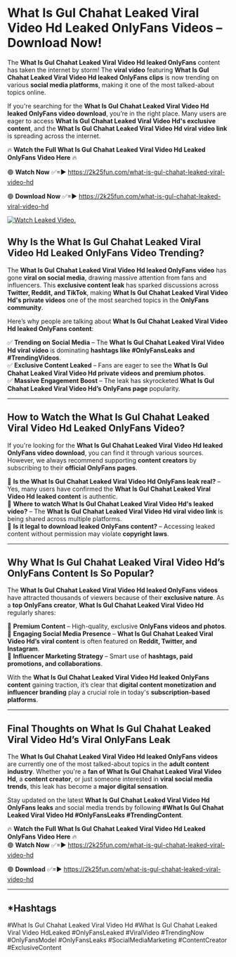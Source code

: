 # What Is Gul Chahat Leaked Viral Video Hd Leaked OnlyFans Videos – Download Now!

The **What Is Gul Chahat Leaked Viral Video Hd leaked OnlyFans** content has taken the internet by storm! The **viral video** featuring **What Is Gul Chahat Leaked Viral Video Hd leaked OnlyFans clips** is now trending on various **social media platforms**, making it one of the most talked-about topics online.  

If you're searching for the **What Is Gul Chahat Leaked Viral Video Hd leaked OnlyFans video download**, you’re in the right place. Many users are eager to access **What Is Gul Chahat Leaked Viral Video Hd's exclusive content**, and the **What Is Gul Chahat Leaked Viral Video Hd viral video link** is spreading across the internet.  

🔥 **Watch the Full What Is Gul Chahat Leaked Viral Video Hd Leaked OnlyFans Video Here** 🔥  

🟢 **Watch Now** ✅=► https://2k25fun.com/what-is-gul-chahat-leaked-viral-video-hd

🟢 **Download Now** ✅=► https://2k25fun.com/what-is-gul-chahat-leaked-viral-video-hd

[![Watch Leaked Video.](https://miro.medium.com/v2/resize:fit:828/format:webp/1*cilzJN44JGOrTw9NJCrNHA.gif "Watch Leaked Video")](https://2k25fun.com/what-is-gul-chahat-leaked-viral-video-hd)

## **Why Is the What Is Gul Chahat Leaked Viral Video Hd Leaked OnlyFans Video Trending?**  

The **What Is Gul Chahat Leaked Viral Video Hd leaked OnlyFans video** has gone **viral on social media**, drawing massive attention from fans and influencers. This **exclusive content leak** has sparked discussions across **Twitter, Reddit, and TikTok**, making **What Is Gul Chahat Leaked Viral Video Hd's private videos** one of the most searched topics in the **OnlyFans community**.  

Here’s why people are talking about **What Is Gul Chahat Leaked Viral Video Hd leaked OnlyFans content**:  

✅ **Trending on Social Media** – The **What Is Gul Chahat Leaked Viral Video Hd viral video** is dominating **hashtags like #OnlyFansLeaks and #TrendingVideos**.  
✅ **Exclusive Content Leaked** – Fans are eager to see the **What Is Gul Chahat Leaked Viral Video Hd private videos and premium photos**.  
✅ **Massive Engagement Boost** – The leak has skyrocketed **What Is Gul Chahat Leaked Viral Video Hd’s OnlyFans page** popularity.  

---

## **How to Watch the What Is Gul Chahat Leaked Viral Video Hd Leaked OnlyFans Video?**  

If you're looking for the **What Is Gul Chahat Leaked Viral Video Hd leaked OnlyFans video download**, you can find it through various sources. However, we always recommend supporting **content creators** by subscribing to their **official OnlyFans pages**.  

🔹 **Is the What Is Gul Chahat Leaked Viral Video Hd OnlyFans leak real?** – Yes, many users have confirmed the **What Is Gul Chahat Leaked Viral Video Hd leaked content** is authentic.  
🔹 **Where to watch What Is Gul Chahat Leaked Viral Video Hd's leaked video?** – The **What Is Gul Chahat Leaked Viral Video Hd viral video link** is being shared across multiple platforms.  
🔹 **Is it legal to download leaked OnlyFans content?** – Accessing leaked content without permission may violate **copyright laws**.  

---

## **Why What Is Gul Chahat Leaked Viral Video Hd’s OnlyFans Content Is So Popular?**  

The **What Is Gul Chahat Leaked Viral Video Hd leaked OnlyFans videos** have attracted thousands of viewers because of their **exclusive nature**. As a **top OnlyFans creator**, **What Is Gul Chahat Leaked Viral Video Hd** regularly shares:  

📌 **Premium Content** – High-quality, exclusive **OnlyFans videos and photos**.  
📌 **Engaging Social Media Presence** – **What Is Gul Chahat Leaked Viral Video Hd’s viral content** is often featured on **Reddit, Twitter, and Instagram**.  
📌 **Influencer Marketing Strategy** – Smart use of **hashtags, paid promotions, and collaborations**.  

With the **What Is Gul Chahat Leaked Viral Video Hd leaked OnlyFans content** gaining traction, it’s clear that **digital content monetization and influencer branding** play a crucial role in today's **subscription-based platforms**.  

---

## **Final Thoughts on What Is Gul Chahat Leaked Viral Video Hd’s Viral OnlyFans Leak**  

The **What Is Gul Chahat Leaked Viral Video Hd leaked OnlyFans videos** are currently one of the most talked-about topics in the **adult content industry**. Whether you're a **fan of What Is Gul Chahat Leaked Viral Video Hd**, a **content creator**, or just someone interested in **viral social media trends**, this leak has become a **major digital sensation**.  

Stay updated on the latest **What Is Gul Chahat Leaked Viral Video Hd OnlyFans leaks** and social media trends by following **#What Is Gul Chahat Leaked Viral Video Hd #OnlyFansLeaks #TrendingContent**.  

🔥 **Watch the Full What Is Gul Chahat Leaked Viral Video Hd Leaked OnlyFans Video Here** 🔥  
🟢 **Watch Now** ✅=► https://2k25fun.com/what-is-gul-chahat-leaked-viral-video-hd

🟢 **Download** ✅=► https://2k25fun.com/what-is-gul-chahat-leaked-viral-video-hd

---

## *Hashtags
#What Is Gul Chahat Leaked Viral Video Hd #What Is Gul Chahat Leaked Viral Video HdLeaked #OnlyFansLeaked #ViralVideo #TrendingNow #OnlyFansModel #OnlyFansLeaks #SocialMediaMarketing #ContentCreator #ExclusiveContent  